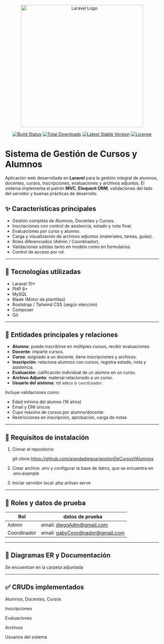 <p align="center"><a href="https://laravel.com" target="_blank"><img src="https://raw.githubusercontent.com/laravel/art/master/logo-lockup/5%20SVG/2%20CMYK/1%20Full%20Color/laravel-logolockup-cmyk-red.svg" width="400" alt="Laravel Logo"></a></p>

<p align="center">
<a href="https://github.com/laravel/framework/actions"><img src="https://github.com/laravel/framework/workflows/tests/badge.svg" alt="Build Status"></a>
<a href="https://packagist.org/packages/laravel/framework"><img src="https://img.shields.io/packagist/dt/laravel/framework" alt="Total Downloads"></a>
<a href="https://packagist.org/packages/laravel/framework"><img src="https://img.shields.io/packagist/v/laravel/framework" alt="Latest Stable Version"></a>
<a href="https://packagist.org/packages/laravel/framework"><img src="https://img.shields.io/packagist/l/laravel/framework" alt="License"></a>
</p>

# Sistema de Gestión de Cursos y Alumnos

Aplicación web desarrollada en **Laravel** para la gestión integral de alumnos, docentes, cursos, inscripciones, evaluaciones y archivos adjuntos. El sistema implementa el patrón **MVC**, **Eloquent ORM**, validaciones del lado del servidor y buenas prácticas de desarrollo.

## ✨ Características principales

- Gestión completa de Alumnos, Docentes y Cursos.
- Inscripciones con control de asistencia, estado y nota final.
- Evaluaciones por curso y alumno.
- Carga y visualización de archivos adjuntos (materiales, tareas, guías).
- Roles diferenciados (Admin / Coordinador).
- Validaciones sólidas tanto en modelo como en formularios.
- Control de acceso por rol.

---

## 🧱 Tecnologías utilizadas

- Laravel 10+
- PHP 8+
- MySQL
- Blade (Motor de plantillas)
- Bootstrap / Tailwind CSS (según elección)
- Composer
- Git

---

## 🧩 Entidades principales y relaciones

- **Alumno**: puede inscribirse en múltiples cursos, recibir evaluaciones.
- **Docente**: imparte cursos.
- **Curso**: asignado a un docente, tiene inscripciones y archivos.
- **Inscripción**: relaciona alumnos con cursos, registra estado, nota y asistencia.
- **Evaluación**: calificación individual de un alumno en un curso.
- **Archivo Adjunto**: material relacionado a un curso.
- **Usuario del sistema**: rol `admin` o `coordinador`.

Incluye validaciones como:
- Edad mínima del alumno (16 años)
- Email y DNI únicos
- Cupo máximo de cursos por alumno/docente
- Restricciones en inscripción, aprobación, carga de notas

---

## 📌 Requisitos de instalación

1. Clonar el repositorio:

   git clone https://github.com/arandadiegoa/gestionDeCursosYAlumnos
   
2. Crear archivo .env y configurar la base de datos, que se encuentra en .env.example

3. Iniciar servidor local: php artisan serve

---

## 📌 Roles y datos de prueba

| Rol         | datos de prueba                                                              
| ----------- | --------------------------------------------------------------------- 
| Admin       | email: diegoAdm@gmail.com | pass: 12345678
| Coordinador | email: gabyCoordinador@gmail.com | pass: hola1234              

---

## 📌 Diagramas ER y Documentación

Se encuentran en la carpeta adjuntada

---


## ✅ CRUDs implementados

Alumnos, Docentes, Cursos

Inscripciones

Evaluaciones

Archivos

Usuarios del sistema
